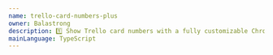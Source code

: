 ```yaml
---
name: trello-card-numbers-plus
owner: Balastrong
description: 1️⃣ Show Trello card numbers with a fully customizable Chrome extension
mainLanguage: TypeScript
---
```

